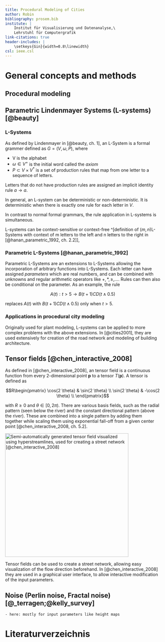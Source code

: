 ```yaml
---
title: Procedural Modeling of Cities
author: Robin
bibliography: prosem.bib
institute: |
	Institut für Visualisierung und Datenanalyse,\
	Lehrstuhl für Computergrafik
link-citations: true
header-includes: |
	\setkeys{Gin}{width=0.8\linewidth}
csl: ieee.csl
---
```


<style>img {width:400px}</style>
# General concepts and methods

## Procedural modeling



## Parametric Lindenmayer Systems (L-systems) [@beauty]

### L-Systems

As defined by Lindenmayer in [@beauty, ch. 1], an L-System is a formal grammer defined as $G=(V, \omega, P)$, where

* V is the alphabet
* $\omega \in V^+$ is the initial word called the *axiom*
* $P \subset V \times V^*$ is a set of production rules that map from one letter to a sequence of letters.

Letters that do not have production rules are assigned an implicit identity rule $a\to a$.

In general, an L-system can be deterministic or non-deterministic. It is deterministic when there is exactly one rule for each letter in $V$.

In contrast to normal formal grammars, the rule application in L-systems is simultaneous.

L-systems can be context-sensitive or context-free ^[definition of $(m,n)$L-Systems with context of m letters to the left and n letters to the right in [@hanan_parametric_1992, ch. 2.2]],

### Parametric L-Systems [@hanan_parametric_1992]

Parametric L-Systems are an extensions to L-Systems allowing the incorporation of arbitrary functions into L-Systems. Each letter can have assigned *parameters* which are real numbers, and can be combined with unknowns and regular arithmetic operators like $+, *, \geq, \dots$. Rules can then also be conditional on the parameter. As an example, the rule

$$A(t): t>5 \to B(t+1)CD(t \wedge 0.5)$$

replaces $A(t)$ with $B(t+1)CD(t\wedge 0.5)$ only when $t > 5$.

### Applications in procedural city modeling

Originally used for plant modeling, L-systems can be applied to more complex problems with the above extensions. In [@cities2001], they are used extensively for creation of the road network and modeling of building architecture.

## Tensor fields [@chen_interactive_2008]

As defined in [@chen_interactive_2008], an tensor field is a continuous function from every 2-dimensional point $\mathbf p$ to a tensor $T(\mathbf p)$. A tensor is defined as

$$R\begin{pmatrix}
\cos{2 \theta} & \sin{2 \theta} \\
\sin{2 \theta} & -\cos{2 \theta} \\
\end{pmatrix}$$

with $R \geq 0$ and $\theta \in [0,2\pi)$. There are various basis fields, such as the radial pattern (seen below the river) and the constant directional pattern (above the river). These are combined into a single pattern by adding them together while scaling them using exponential fall-off from a given center point [@chen_interactive_2008, ch. 5.2].

![Semi-automatically generated tensor field visualized using hyperstreamlines, used for creating
 a street network [@chen_interactive_2008]](img/tensor.png)

Tensor fields can be used to create a street network, allowing easy visualization of the flow direction beforehand. In [@chen_interactive_2008] they are used in a graphical user interface, to allow interactive modification of the input parameters.


## Noise (Perlin noise, Fractal noise) [@_terragen;@kelly_survey]

    - here: mostly for input parameters like height maps

# Literaturverzeichnis
